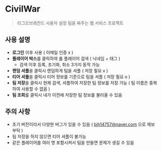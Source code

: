# CivilWar
> 리그오브레전드 사용자 설정 팀을 짜주는 웹 서비스 프로젝트

## 사용 설명 
- **로그인** 이후 사용 ( 이메일 인증 x )
- **플레이어 박스**를 클릭하여 롤 플레이어 검색 ( 닉네임 + 태그 )
  - 검색 이후 등록, 초기화, 취소 3가지 동작 가능
- **랜덤 셔플**을 클릭시 랜덤하게 팀을 셔플 ( 저장 필요 x )
- **티어 셔플**을 클릭시 티어 정보를 기준으로 팀을 셔플 ( 저장 필요 o )
- **팀 저장**을 클릭시 현재 검색, 셔플하여 저장한 팀 정보를 저장 가능 ( 팀 이름은 중복하여 사용할 수 없음 )
- **팀 조회**를 클릭시 내가 이전에 저장한 팀 정보를 불러올 수 있음

## 주의 사항
- 초기 버전이라서 다양한 버그가 있을 수 있음 ( bjh14757@naver.com 으로 제보 부탁 )
- 팀 저장을 하지 않으면 티어 셔플이 불가능
- 같은 플레이어를 여러 명 포함시켜서 팀을 만들면 문제가 생길 수 있음

